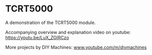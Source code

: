 # TCRT5000
A demonstration of the TCRT5000 module.

Accompanying overview and explanation video on youtube: https://youtu.be/LuX_ZGIRCzo

More projects by DIY Machines: www.youtube.com/m/diymachines
